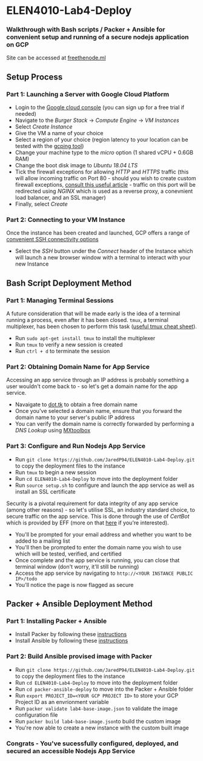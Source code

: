 # ELEN4010-Lab4-Deploy
### Walkthrough with Bash scripts / Packer + Ansible for convenient setup and running of a secure nodejs application on GCP

Site can be accessed at [freethenode.ml](https://freethenode.ml/todo)

## Setup Process

### Part 1: Launching a Server with Google Cloud Platform
* Login to the [Google cloud console](https://console.cloud.google.com/) (you can sign up for a free trial if needed)
* Navigate to the *Burger Stack* -> *Compute Engine* -> *VM Instances*
* Select *Create Instance*
* Give the VM a name of your choice
* Select a region of your choice (region latency to your location can be tested with the [gcping tool](http://www.gcping.com/))
* Change your machine type to the *micro* option (1 shared vCPU + 0.6GB RAM)
* Change the boot disk image to *Ubuntu 18.04 LTS*
* Tick the firewall exceptions for allowing *HTTP* and *HTTPS* traffic (this will allow incoming traffic on Port 80 - should you wish to create custom firewall exceptions, [consult this useful article](https://cloud.google.com/vpc/docs/firewalls) - traffic on this port will be redirected using *NGINX* which is used as a reverse proxy, a conevnient load balancer, and an SSL manager)
* Finally, select *Create*

### Part 2: Connecting to your VM Instance
Once the instance has been created and launched, GCP offers a range of [convenient SSH connectivity options](https://cloud.google.com/compute/docs/instances/connecting-advanced)
* Select the *SSH* button under the *Connect* header of the Instance which will launch a new browser window with a terminal to interact with your new Instance

## Bash Script Deployment Method

### Part 1: Managing Terminal Sessions
A future consideration that will be made early is the idea of a terminal running a process, even after it has been closed. `tmux`, a terminal multiplexer, has been chosen to perform this task ([useful tmux cheat sheet](https://tmuxcheatsheet.com/)).
* Run `sudo apt-get install tmux` to install the multiplexer
* Run `tmux` to verify a new session is created
* Run `ctrl + d` to terminate the session

### Part 2: Obtaining Domain Name for App Service
Accessing an app service through an IP address is probably something a user wouldn't come back to - so let's get a domain name for the app service.
* Navaigate to [dot.tk](www.dot.tk) to obtain a free domain name
* Once you've selected a domain name, ensure that you forward the domain name to your server's public IP address
* You can verify the domain name is correctly forwarded by performing a *DNS Lookup* using [MXtoolbox](https://mxtoolbox.com/SuperTool.aspx)

### Part 3: Configure and Run Nodejs App Service
* Run `git clone https://github.com/JaredP94/ELEN4010-Lab4-Deploy.git` to copy the deployment files to the instance
* Run `tmux` to begin a new session
* Run `cd ELEN4010-Lab4-Deploy` to move into the deployment folder
* Run `source setup.sh` to configure and launch the app service as well as install an SSL certificate

Security is a pivotal requirement for data integrity of any app service (among other reasons) - so let's utilise SSL, an industry standard choice, to secure traffic on the app service. This is done through the use of *CertBot* which is provided by EFF (more on that [here](https://certbot.eff.org/docs/intro.html) if you're interested).
* You'll be prompted for your email address and whether you want to be added to a mailing list
* You'll then be prompted to enter the domain name you wish to use which will be tested, verified, and certified
* Once complete and the app service is running, you can close that terminal window (don't worry, it'll still be running)
* Access the app service by navigating to `http://<YOUR INSTANCE PUBLIC IP>/todo`
* You'll notice the page is now flagged as secure

## Packer + Ansible Deployment Method

### Part 1: Installing Packer + Ansible
* Install Packer by following these [instructions](https://www.packer.io/docs/install/index.html)
* Install Ansible by following these [instructions](https://docs.ansible.com/ansible/2.4/intro_installation.html)

### Part 2: Build Ansible provised image with Packer
* Run `git clone https://github.com/JaredP94/ELEN4010-Lab4-Deploy.git` to copy the deployment files to the instance
* Run `cd ELEN4010-Lab4-Deploy` to move into the deployment folder
* Run `cd packer-ansible-deploy` to move into the Packer + Ansible folder
* Run `export PROJECT_ID=<YOUR GCP PROJECT ID>` to store your GCP Project ID as an envrionment variable
* Run `packer validate lab4-base-image.json` to validate the image configuration file
* Run `packer build lab4-base-image.json`to build the custom image
* You're now able to create a new instance with the custom built image

### Congrats - You've sucessfully configured, deployed, and secured an accessible Nodejs App Service
